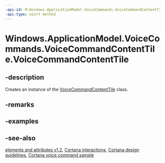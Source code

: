 ```yaml
---
-api-id: M:Windows.ApplicationModel.VoiceCommands.VoiceCommandContentTile.#ctor
-api-type: winrt method
---
```


<!-- Method syntax
public VoiceCommandContentTile()
-->

# Windows.ApplicationModel.VoiceCommands.VoiceCommandContentTile.VoiceCommandContentTile

## -description
Creates an instance of the [VoiceCommandContentTile](voicecommandcontenttile.md) class.

## -remarks

## -examples

## -see-also
[ elements and attributes v1.2](https://docs.microsoft.com/uwp/schemas/voicecommands/voice-command-elements-and-attributes-1-2), [Cortana interactions](https://docs.microsoft.com/windows/uwp/input-and-devices/cortana-interactions), [Cortana design guidelines](https://docs.microsoft.com/windows/uwp/input-and-devices/cortana-design-guidelines), [Cortana voice command sample](https://github.com/Microsoft/Windows-universal-samples/tree/master/Samples/CortanaVoiceCommand)
